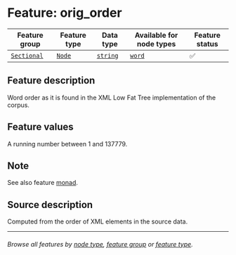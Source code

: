 # Feature: orig_order

Feature group | Feature type | Data type | Available for node types | Feature status
---  | --- | --- | --- | ---
[`Sectional`](featuresbygroup.md#sectional-features) | [`Node`](featuresbyfeaturetype.md#node-features) | [`string`](featuresbydatatype.md#string-datatype) | [`word`](featuresbynodetype.md#word-nodes) | ✅

## Feature description

Word order as it is found in the XML Low Fat Tree implementation of the corpus.

## Feature values

A running number between 1 and 137779.

## Note

See also feature [monad](monad.md#readme).

## Source description

Computed from the order of XML elements in the source data.

---
###### *Browse all features by [node type](featuresbynodetype.md#readme), [feature group](featuresbygroup.md#readme) or [feature type](featuresbyfeaturetype.md#readme).*
